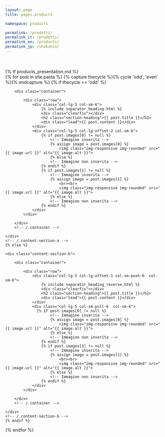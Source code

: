 ```yaml
---
layout: page
title: pages.products

namespace: products

permalink: /prodotti/
permalink_it: /prodotti/
permalink_en: /products/
permalink_jp: /shokuhin/
---
```


<!-- Introduzione -->
<section id="about" class="container content-section text-center">
    <div class="row">
        <div class="col-lg-8 col-lg-offset-2">
            <br/><br/>
            {% tf products_presentation.md %}
            <br/>
          </div>
    </div>
</section>


<section id="services">
<!-- Page Content -->
{% for post in site.pasta %}
  {% capture thecycle %}{% cycle 'odd', 'even' %}{% endcapture %}
    {% if thecycle == 'odd' %}
    <div class="content-section-a">

        <div class="container">

            <div class="row">
                <div class="col-lg-5 col-sm-6">
                    {% include separator_heading.html %}
                    <div class="clearfix"></div>
                    <h2 class="section-heading">{{ post.title }}</h2>
                    <div class="lead">{{ post.content }}</div>
                </div>
                <div class="col-lg-5 col-lg-offset-2 col-sm-6">
                    {% if post.images[0] != null %}
                        <!-- Immagine inserita -->
                        {% assign image = post.images[0] %}
                            <img class="img-responsive img-rounded" src="{{ image.url }}" alt="{{ image.alt }}">
                        {% else %}
                        <!-- Immagine non inserita -->
                    {% endif %}
                    {% if post.images[1] != null %}
                        <!-- Immagine inserita -->
                        {% assign image = post.images[1] %}
                            <br><br>
                            <img class="img-responsive img-rounded" src="{{ image.url }}" alt="{{ image.alt }}">
                        {% else %}
                        <!-- Immagine non inserita -->
                    {% endif %}
                </div>
            </div>

        </div>
        <!-- /.container -->

    </div>
    <!-- /.content-section-a -->
    {% else %}

    <div class="content-section-b">

        <div class="container">

            <div class="row">
                <div class="col-lg-5 col-lg-offset-1 col-sm-push-6  col-sm-6">
                    {% include separator_heading_reverse.html %}
                    <div class="clearfix"></div>
                    <h2 class="section-heading">{{ post.title }}</h2>
                    <div class="lead">{{ post.content }}</div>
                </div>
                <div class="col-lg-5 col-sm-pull-6  col-sm-6">
                  {% if post.images[0] != null %}
                        <!-- Immagine inserita -->
                        {% assign image = post.images[0] %}
                            <img class="img-responsive img-rounded" src="{{ image.url }}" alt="{{ image.alt }}">
                        {% else %}
                        <!-- Immagine non inserita -->
                    {% endif %}
                    {% if post.images[1] != null %}
                        <!-- Immagine inserita -->
                        {% assign image = post.images[1] %}
                            <br><br>
                            <img class="img-responsive img-rounded" src="{{ image.url }}" alt="{{ image.alt }}">
                        {% else %}
                        <!-- Immagine non inserita -->
                    {% endif %}
                </div>
            </div>

        </div>
        <!-- /.container -->

    </div>
    <!-- /.content-section-b -->
    {% endif %}
{% endfor %}
</section>